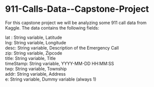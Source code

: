# 911-Calls-Data--Capstone-Project

For this capstone project we will be analyzing some 911 call data from Kaggle. The data contains the following fields:

lat : String variable, Latitude <br/>
lng: String variable, Longitude <br/>
desc: String variable, Description of the Emergency Call <br/>
zip: String variable, Zipcode <br/>
title: String variable, Title <br/>
timeStamp: String variable, YYYY-MM-DD HH:MM:SS <br/>
twp: String variable, Township <br/>
addr: String variable, Address <br/>
e: String variable, Dummy variable (always 1) <br/>
